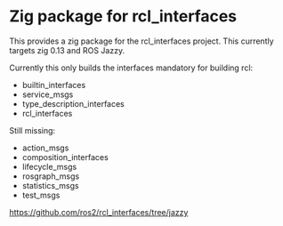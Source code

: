 # Zig package for rcl_interfaces

This provides a zig package for the rcl_interfaces project.
This currently targets zig 0.13 and ROS Jazzy.

Currently this only builds the interfaces mandatory for building rcl:
 - builtin_interfaces
 - service_msgs 
 - type_description_interfaces 
 - rcl_interfaces

Still missing:
 - action_msgs
 - composition_interfaces
 - lifecycle_msgs
 - rosgraph_msgs
 - statistics_msgs
 - test_msgs

https://github.com/ros2/rcl_interfaces/tree/jazzy
